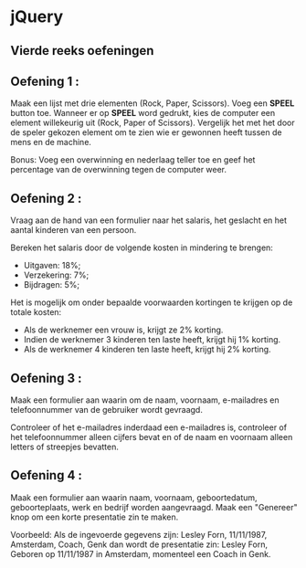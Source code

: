 # jQuery

## Vierde reeks oefeningen

## Oefening 1 :

Maak een lijst met drie elementen (Rock, Paper, Scissors). Voeg een **SPEEL** button toe. Wanneer er op **SPEEL** word gedrukt, kies de computer een element willekeurig uit (Rock, Paper of Scissors). Vergelijk het met het door de speler gekozen element om te zien wie er gewonnen heeft tussen de mens en de machine.

Bonus: Voeg een overwinning en nederlaag teller toe en geef het percentage van de overwinning tegen de computer weer.

## Oefening 2 :

Vraag aan de hand van een formulier naar het salaris, het geslacht en het aantal kinderen van een persoon.

Bereken het salaris door de volgende kosten in mindering te brengen:
- Uitgaven: 18%;
- Verzekering: 7%;
- Bijdragen: 5%;

Het is mogelijk om onder bepaalde voorwaarden kortingen te krijgen op de totale kosten:
- Als de werknemer een vrouw is, krijgt ze 2% korting.
- Indien de werknemer 3 kinderen ten laste heeft, krijgt hij 1% korting.
- Als de werknemer 4 kinderen ten laste heeft, krijgt hij 2% korting.

## Oefening 3 :

Maak een formulier aan waarin om de naam, voornaam, e-mailadres en telefoonnummer van de gebruiker wordt gevraagd.

Controleer of het e-mailadres inderdaad een e-mailadres is, controleer of het telefoonnummer alleen cijfers bevat en of de naam en voornaam alleen letters of streepjes bevatten.

## Oefening 4 :

Maak een formulier aan waarin naam, voornaam, geboortedatum, geboorteplaats, werk en bedrijf worden aangevraagd.
Maak een "Genereer" knop om een korte presentatie zin te maken.

Voorbeeld: Als de ingevoerde gegevens zijn: 
Lesley Forn, 11/11/1987, Amsterdam, Coach, Genk
dan wordt de presentatie zin:
Lesley Forn, Geboren op 11/11/1987 in Amsterdam, momenteel een Coach in Genk.
